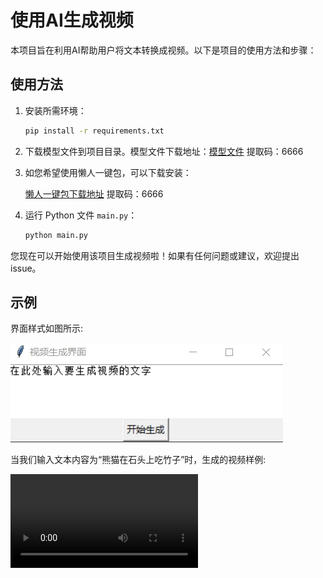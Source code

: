 # 使用AI生成视频

本项目旨在利用AI帮助用户将文本转换成视频。以下是项目的使用方法和步骤：

## 使用方法

1. 安装所需环境：

   ```bash
   pip install -r requirements.txt
   ```

2. 下载模型文件到项目目录。模型文件下载地址：[模型文件](https://pan.baidu.com/s/1cADfwCXCJQDwEkWIf4CwTQ?pwd=6666) 提取码：6666 

3. 如您希望使用懒人一键包，可以下载安装：

   [懒人一键包下载地址](https://pan.baidu.com/s/1pUWWCwv5MYTKUXYQIahMRQ?pwd=6666) 提取码：6666 

4. 运行 Python 文件 `main.py`：

   ```bash
   python main.py
   ```

您现在可以开始使用该项目生成视频啦！如果有任何问题或建议，欢迎提出 issue。

## 示例

界面样式如图所示:

![界面样式](./image.png)

当我们输入文本内容为“熊猫在石头上吃竹子”时，生成的视频样例:

![视频样例](./testoutput.mp4)

